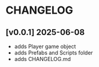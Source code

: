 # CHANGELOG

## [v0.0.1] 2025-06-08

- adds Player game object
- adds Prefabs and Scripts folder
- adds CHANGELOG.md